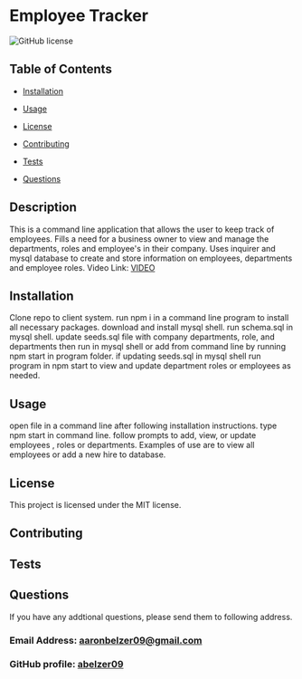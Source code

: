 # Employee Tracker

  ![GitHub license](https://img.shields.io/badge/license-MIT-blue.svg)

## Table of Contents 
* [Installation](#installation)
* [Usage](#usage)

* [License](#license)

* [Contributing](#contributing)
* [Tests](#tests)
* [Questions](#questions)

## Description
  This is a command line application that allows the user to keep track of employees. Fills a need for a business owner to view and manage the departments, roles and employee's in their company. Uses inquirer and mysql database to create and store information on employees, departments and employee roles.
 Video Link: [VIDEO](https://drive.google.com/file/d/1Iev4dAFDxruAQohdyHcNmSxOegK8ZdfZ/view)

## Installation
  Clone repo to client system. run npm i in a command line program to install all necessary packages. download and install mysql shell. run schema.sql in mysql shell. update seeds.sql file with company departments, role, and departments then run in mysql shell or add from command line by running npm start in program folder. if updating seeds.sql in mysql shell run program in npm start to view and update department roles or employees as needed.

## Usage
  open file in a command line after following installation instructions. type npm start in command line. follow prompts to add, view, or update employees , roles or departments. Examples of use are to view all employees or add a new hire to database.

## License
This project is licensed under the MIT license.

## Contributing
  

## Tests
  
  

## Questions
  If you have any addtional questions, please send them to following address.
  ### Email Address:  aaronbelzer09@gmail.com
  ### GitHub profile: [abelzer09](https//github.com/abelzer09)
